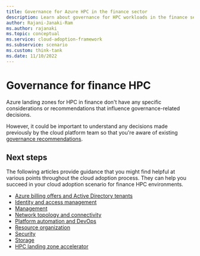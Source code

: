```yaml
---
title: Governance for Azure HPC in the finance sector
description: Learn about governance for HPC workloads in the finance sector. 
author: Rajani-Janaki-Ram
ms.author: rajanaki
ms.topic: conceptual
ms.service: cloud-adoption-framework
ms.subservice: scenario
ms.custom: think-tank
ms.date: 11/10/2022
---
```


# Governance for finance HPC

 Azure landing zones for HPC in finance don't have any specific considerations or recommendations that influence governance-related decisions.

However, it could be important to understand any decisions made previously by the cloud platform team so that you're aware of existing [governance recommendations](/azure/cloud-adoption-framework/ready/landing-zone/design-area/governance).

## Next steps

The following articles provide guidance that you might find helpful at various points throughout the cloud adoption process. They can help you succeed in your cloud adoption scenario for finance HPC environments.

- [Azure billing offers and Active Directory tenants](./azure-billing-active-directory-tenant.md)
- [Identity and access management](./identity-access-management.md)
- [Management](./management.md)
- [Network topology and connectivity](./network-topology-connectivity.md)
- [Platform automation and DevOps](./platform-automation-devops.md)
- [Resource organization](./resource-organization.md)
- [Security](./security.md)
- [Storage](./storage.md)
- [HPC landing zone accelerator](../azure-hpc-landing-zone-accelerator.md)
